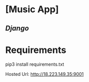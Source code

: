 # [Music App]

***Django***
---


# Requirements

pip3 install requirements.txt

Hosted Url:
http://18.223.149.35:9001

[security-mail]: mailto:gautamaggrawalsd@yahoo.in
